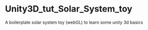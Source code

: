 # Unity3D_tut_Solar_System_toy
A boilerplate solar system toy (webGL) to learn some unity 3d basics
